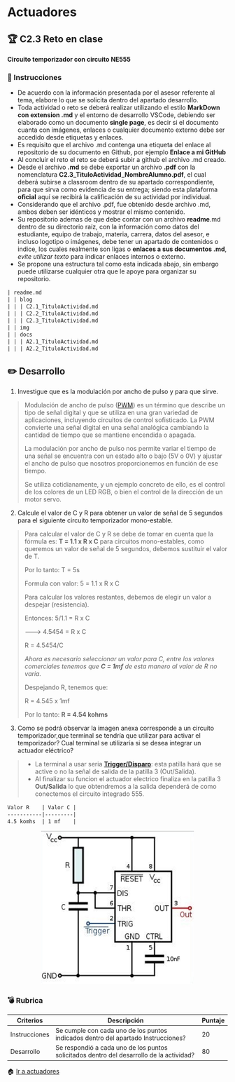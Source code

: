 # Actuadores

## 🏆 C2.3 Reto en clase

**Circuito temporizador con circuito NE555**

### 📘 Instrucciones

- De acuerdo con la información presentada por el asesor referente al tema, elabore lo que se solicita dentro del apartado desarrollo.
- Toda actividad o reto se deberá realizar utilizando el estilo **MarkDown con extension .md** y el entorno de desarrollo VSCode, debiendo ser elaborado como un documento **single page**, es decir si el documento cuanta con imágenes, enlaces o cualquier documento externo debe ser accedido desde etiquetas y enlaces.
- Es requisito que el archivo .md contenga una etiqueta del enlace al repositorio de su documento en Github, por ejemplo **Enlace a mi GitHub**
- Al concluir el reto el reto se deberá subir a github el archivo .md creado.
- Desde el archivo **.md** se debe exportar un archivo **.pdf** con la nomenclatura **C2.3_TituloActividad_NombreAlumno.pdf**, el cual deberá subirse a classroom dentro de su apartado correspondiente, para que sirva como evidencia de su entrega; siendo esta plataforma **oficial** aquí se recibirá la calificación de su actividad por individual.
- Considerando que el archivo .pdf, fue obtenido desde archivo .md, ambos deben ser idénticos y mostrar el mismo contenido.
- Su repositorio ademas de que debe contar con un archivo **readme**.md dentro de su directorio raíz, con la información como datos del estudiante, equipo de trabajo, materia, carrera, datos del asesor, e incluso logotipo o imágenes, debe tener un apartado de contenidos o indice, los cuales realmente son ligas o **enlaces a sus documentos .md**, _evite utilizar texto_ para indicar enlaces internos o externo.
- Se propone una estructura tal como esta indicada abajo, sin embargo puede utilizarse cualquier otra que le apoye para organizar su repositorio.  

``` 
| readme.md
| | blog
| | | C2.1_TituloActividad.md
| | | C2.2_TituloActividad.md
| | | C2.3_TituloActividad.md
| | img
| | docs
| | | A2.1_TituloActividad.md
| | | A2.2_TituloActividad.md
```

## ✏️ Desarrollo

1. Investigue que es la modulación por ancho de pulso y para que sirve.

>
> Modulación de ancho de pulso ([PWM](https://cursos.mcielectronics.cl/2019/06/18/modulacion-por-ancho-de-pulsos/)) es un término que describe un tipo de señal digital y que se utiliza en una gran variedad de aplicaciones, incluyendo circuitos de control sofisticado. La PWM convierte una señal digital en una señal analógica cambiando la cantidad de tiempo que se mantiene encendida o apagada.
> 
> La modulación por ancho de pulso nos permite variar el tiempo de una señal se encuentra con un estado alto o bajo (5V o 0V) y ajustar el ancho de pulso que nosotros proporcionemos en función de ese tiempo.
> 
> Se utiliza cotidianamente, y un ejemplo concreto de ello, es el control de los colores de un LED RGB, o bien el control de la dirección de un motor servo.
> 

2. Calcule el valor de C y R para obtener un valor de señal de 5 segundos para el siguiente circuito temporizador mono-estable.

>
> Para calcular el valor de C y R se debe de tomar en cuenta que la fórmula es: **T = 1.1 x R x C** para circuitos mono-estables, como queremos un valor de señal de 5 segundos, debemos sustituir el valor de T.
> 
> Por lo tanto: T = 5s
> 
> Formula con valor: 5 = 1.1 x R x C
>
>Para calcular los valores restantes, debemos de elegir un valor a despejar (resistencia). 
>
>Entonces: 5/1.1 = R x C
>
> ---> 4.5454 = R x C
> 
> R = 4.5454/C
>
>*Ahora es necesario seleccionar un valor para C, entre los valores comerciales tenemos que **C = 1mf** de esta manero al valor de R no varia.*
>
>Despejando R, tenemos que:
>
>R = 4.545 x 1mf
>
>Por lo tanto: **R = 4.54 kohms**
>


3. Como se podrá observar la imagen anexa corresponde a un circuito temporizador,que terminal se tendría que utilizar para activar el temporizador? Cual terminal se utilizaría si se desea integrar un actuador eléctrico?
>
> - La terminal a usar seria **[Trigger/Disparo](https://www.areatecnologia.com/electronica/circuito-integrado-555.html)**: esta patilla hará que se active o no la señal de salida de la patilla 3 (Out/Salida).
> - Al finalizar su funcion el actuador electrico finaliza en la patilla 3 **Out/Salida** lo que obtendremos a la salida dependerá de como conectemos el circuito integrado 555.
> 

    Valor R    | Valor C |
    -----------|---------|
    4.5 komhs  | 1 mf    |

<p align="center">
    <img alt="NE555" src="https://raw.githubusercontent.com/ShaaronPR/Tareas/main/img/C2.x_CircuitoTemporizadorNE555.png" width=350 height=350>
</p>


### 💣 Rubrica

| Criterios     | Descripción                                                                                  | Puntaje |
| ------------- | -------------------------------------------------------------------------------------------- | ------- |
| Instrucciones | Se cumple con cada uno de los puntos indicados dentro del apartado Instrucciones?            | 20 |
| Desarrollo    | Se respondió a cada uno de los puntos solicitados dentro del desarrollo de la actividad?     | 80      |

🏠 [Ir a actuadores](../docs/D2.0_Actuadores.md)

